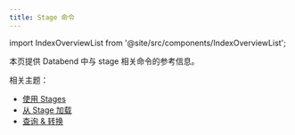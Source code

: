 ```yaml
---
title: Stage 命令
---
```

import IndexOverviewList from '@site/src/components/IndexOverviewList';

本页提供 Databend 中与 stage 相关命令的参考信息。

<IndexOverviewList />

相关主题：

- [使用 Stages](/guides/load-data/stage/)
- [从 Stage 加载](/guides/load-data/load/stage)
- [查询 & 转换](/guides/load-data/transform/querying-stage)